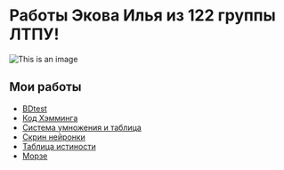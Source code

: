 # Работы Экова Илья из 122 группы ЛТПУ! #




![This is an image](https://encrypted-tbn0.gstatic.com/images?q=tbn:ANd9GcRn06v7JdSdGZ2ixCs7OIOA01u1bIFAkYQXYQ&usqp=CAU)



## Мои работы ##
 - <a href="https://github.com/ilyechubanu/itworks/blob/main/bdtest">BDtest</a>
 - <a href="https://github.com/ilyechubanu/itworks/blob/main/%D0%9F%D1%80%D0%BE%D0%B3%D1%80%D0%B0%D0%BC%D0%BC%D0%B0%20%D0%BF%D0%B5%D1%80%D0%B5%D0%B2%D0%BE%D0%B4%D0%B0%20%D0%BF%D0%BE%20%D0%BA%D0%BE%D0%B4%D1%83%20%D0%A5%D1%8D%D0%BC%D0%BC%D0%B8%D0%BD%D0%B3%D0%B0">Код Хэмминга</a>
 - <a href="https://github.com/ilyechubanu/itworks/blob/main/table">Система умножения и таблица</a>
 - <a href="https://github.com/ilyechubanu/itworks/blob/main/%D0%9D%D0%B5%D0%B9%D1%80%D0%BE%D0%BD%D0%BA%D0%B0.png">Скрин нейронки</a>
 - <a href="https://github.com/ilyechubanu/itworks/blob/main/%D1%82%D0%B0%D0%B1%D0%BB%20%D0%B8%D1%81%D1%82%D0%B8%D0%BD%D0%BE%D1%81%D1%82%D0%B8.xlsx">Таблица истиности</a>
 - <a href="https://github.com/ilyechubanu/itworks/blob/main/morze.xlsx">Морзе</a>
